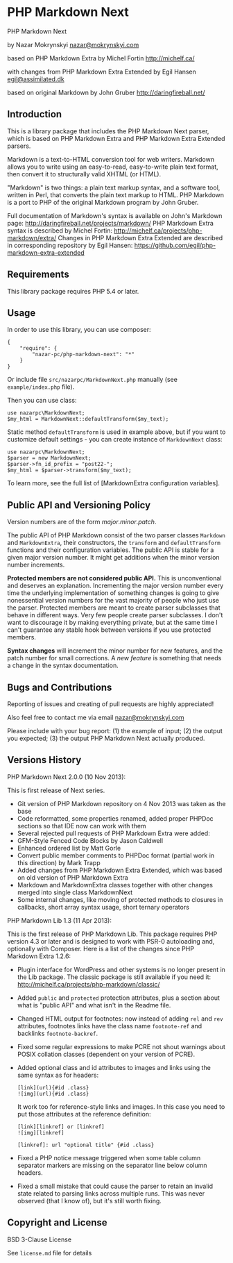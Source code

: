 PHP Markdown Next
=================

PHP Markdown Next

by Nazar Mokrynskyi
<nazar@mokrynskyi.com>

based on PHP Markdown Extra by Michel Fortin
<http://michelf.ca/>

with changes from PHP Markdown Extra Extended by Egil Hansen
<egil@assimilated.dk>

based on original Markdown by John Gruber
<http://daringfireball.net/>


Introduction
------------

This is a library package that includes the PHP Markdown Next parser, which is based on PHP Markdown Extra and PHP Markdown Extra Extended parsers.

Markdown is a text-to-HTML conversion tool for web writers.
Markdown allows you to write using an easy-to-read, easy-to-write plain text format, then convert it to structurally valid XHTML (or HTML).

"Markdown" is two things: a plain text markup syntax, and a software tool, written in Perl, that converts the plain text markup to HTML.
PHP Markdown is a port to PHP of the original Markdown program by John Gruber.

Full documentation of Markdown's syntax is available on John's Markdown page: <http://daringfireball.net/projects/markdown/>
PHP Markdown Extra syntax is described by Michel Fortin: <http://michelf.ca/projects/php-markdown/extra/>
Changes in PHP Markdown Extra Extended are described in corresponding repository by Egil Hansen: <https://github.com/egil/php-markdown-extra-extended>

Requirements
-----------

This library package requires PHP 5.4 or later.

Usage
-----

In order to use this library, you can use composer:

	{
        "require": {
            "nazar-pc/php-markdown-next": "*"
        }
    }

Or include file `src/nazarpc/MarkdownNext.php` manually (see `example/index.php` file).

Then you can use class:

	use nazarpc\MarkdownNext;
	$my_html = MarkdownNext::defaultTransform($my_text);

Static method `defaultTransform` is used in example above, but if you want to customize default settings - you can create instance of `MarkdownNext` class:

	use nazarpc\MarkdownNext;
	$parser = new MarkdownNext;
	$parser->fn_id_prefix = "post22-";
	$my_html = $parser->transform($my_text);

To learn more, see the full list of [MarkdownExtra configuration variables].

 [configuration variables]: http://michelf.ca/projects/php-markdown/configuration/


Public API and Versioning Policy
---------------------------------

Version numbers are of the form *major*.*minor*.*patch*.

The public API of PHP Markdown consist of the two parser classes `Markdown`
and `MarkdownExtra`, their constructors, the `transform` and `defaultTransform`
functions and their configuration variables. The public API is stable for
a given major version number. It might get additions when the minor version
number increments.

**Protected members are not considered public API.** This is unconventional and deserves an explanation.
Incrementing the major version number every time the underlying implementation of something changes is going to give nonessential version numbers
for the vast majority of people who just use the parser.
Protected members are meant to create parser subclasses that behave in different ways. Very few people create parser subclasses.
I don't want to discourage it by making everything private, but at the same time I can't guarantee any stable hook between versions if you use protected members.

**Syntax changes** will increment the minor number for new features, and the patch number for small corrections.
A *new feature* is something that needs a change in the syntax documentation.

Bugs and Contributions
----

Reporting of issues and creating of pull requests are highly appreciated!

Also feel free to contact me via email <nazar@mokrynskyi.com>

Please include with your bug report: (1) the example of input; (2) the output you expected; (3) the output PHP Markdown Next actually produced.

Versions History
---------------

PHP Markdown Next 2.0.0 (10 Nov 2013):

This is first release of Next series.

* Git version of PHP Markdown repository on 4 Nov 2013 was taken as the base
* Code reformatted, some properties renamed, added proper PHPDoc sections so that IDE now can work with them
* Several rejected pull requests of PHP Markdown Extra were added:
 * GFM-Style Fenced Code Blocks by Jason Caldwell
 * Enhanced ordered list by Matt Gorle
 * Convert public member comments to PHPDoc format (partial work in this direction) by Mark Trapp
* Added changes from PHP Markdown Extra Extended, which was based on old version of PHP Markdown Extra
* Markdown and MarkdownExtra classes together with other changes merged into single class MarkdownNext
* Some internal changes, like moving of protected methods to closures in callbacks, short array syntax usage, short ternary operators


PHP Markdown Lib 1.3 (11 Apr 2013):

This is the first release of PHP Markdown Lib. This package requires PHP
version 4.3 or later and is designed to work with PSR-0 autoloading and,
optionally with Composer. Here is a list of the changes since
PHP Markdown Extra 1.2.6:

*	Plugin interface for WordPress and other systems is no longer present in
	the Lib package. The classic package is still available if you need it:
	<http://michelf.ca/projects/php-markdown/classic/>

*	Added `public` and `protected` protection attributes, plus a section about
	what is "public API" and what isn't in the Readme file.

*	Changed HTML output for footnotes: now instead of adding `rel` and `rev`
	attributes, footnotes links have the class name `footnote-ref` and
	backlinks `footnote-backref`.

*	Fixed some regular expressions to make PCRE not shout warnings about POSIX
	collation classes (dependent on your version of PCRE).

*	Added optional class and id attributes to images and links using the same
	syntax as for headers:

		[link](url){#id .class}
		![img](url){#id .class}

	It work too for reference-style links and images. In this case you need
	to put those attributes at the reference definition:

		[link][linkref] or [linkref]
		![img][linkref]

		[linkref]: url "optional title" {#id .class}

*	Fixed a PHP notice message triggered when some table column separator
	markers are missing on the separator line below column headers.

*	Fixed a small mistake that could cause the parser to retain an invalid
	state related to parsing links across multiple runs. This was never
	observed (that I know of), but it's still worth fixing.


Copyright and License
---------------------

BSD 3-Clause License

See `license.md` file for details